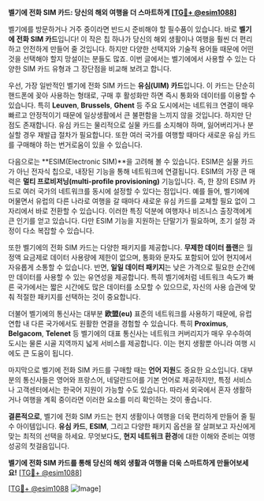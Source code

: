 **벨기에 전화 SIM 카드: 당신의 해외 여행을 더 스마트하게 [[TG💪+ @esim1088](https://t.me/s/esim1088)]**

벨기에를 방문하거나 거주 중이라면 반드시 준비해야 할 필수품이 있습니다. 바로 **벨기에 전화 SIM 카드**입니다! 이 작은 칩 하나가 당신의 해외 생활이나 여행을 훨씬 더 편리하고 안전하게 만들어 줄 것입니다. 하지만 다양한 선택지와 기술적 용어들 때문에 어떤 것을 선택해야 할지 망설이는 분들도 많죠. 이번 글에서는 벨기에에서 사용할 수 있는 다양한 SIM 카드 유형과 그 장단점을 비교해 보려고 합니다.

우선, 가장 일반적인 벨기에 전화 SIM 카드는 **유심(UIM) 카드**입니다. 이 카드는 단순히 핸드폰에 꽂아 사용하는 형태로, 구매 후 활성화만 하면 즉시 통화와 데이터를 이용할 수 있습니다. 특히 **Leuven**, **Brussels**, **Ghent** 등 주요 도시에서는 네트워크 연결이 매우 빠르고 안정적이기 때문에 일상생활에서 큰 불편함을 느끼지 않을 것입니다. 하지만 단점도 존재합니다. 유심 카드는 물리적으로 실물 카드를 소지해야 하며, 잃어버리거나 분실할 경우 재발급 절차가 필요합니다. 또한 여러 국가를 여행할 때마다 새로운 유심 카드를 구매해야 하는 번거로움이 있을 수 있습니다.

다음으로는 **ESIM(Electronic SIM)**을 고려해 볼 수 있습니다. ESIM은 실물 카드가 아닌 전자식 칩으로, 내장된 기능을 통해 네트워크에 연결됩니다. ESIM의 가장 큰 매력은 **멀티 프로비저닝(multi-profile provisioning)** 기능입니다. 즉, 한 장의 ESIM 카드로 여러 국가의 네트워크를 동시에 설정할 수 있다는 점입니다. 예를 들어, 벨기에에 머물면서 유럽의 다른 나라로 여행을 갈 때마다 새로운 유심 카드를 교체할 필요 없이 그 자리에서 바로 전환할 수 있습니다. 이러한 특징 덕분에 여행자나 비즈니스 출장객에게 큰 인기를 얻고 있습니다. 다만 ESIM 기능을 지원하는 단말기가 필요하며, 초기 설정 과정이 다소 복잡할 수 있습니다.

또한 벨기에의 전화 SIM 카드는 다양한 패키지를 제공합니다. **무제한 데이터 플랜**은 월정액 요금제로 데이터 사용량에 제한이 없으며, 통화와 문자도 포함되어 있어 현지에서 자유롭게 소통할 수 있습니다. 반면, **일일 데이터 패키지**는 낮은 가격으로 필요한 순간에만 데이터를 사용할 수 있는 유연성을 제공합니다. 특히 벨기에처럼 네트워크 속도가 빠른 국가에서는 짧은 시간에도 많은 데이터를 소모할 수 있으므로, 자신의 사용 습관에 맞춰 적절한 패키지를 선택하는 것이 중요합니다.

더불어 벨기에의 통신사는 대부분 **欧盟(eu)** 표준의 네트워크를 사용하기 때문에, 유럽 연합 내 다른 국가에서도 원활한 연결을 경험할 수 있습니다. 특히 **Proximus**, **Belgacom**, **Telenet** 등 벨기에의 대표 통신사는 네트워크 커버리지가 매우 우수하여 도시는 물론 시골 지역까지 넓게 서비스를 제공합니다. 이는 현지 생활뿐 아니라 여행 시에도 큰 도움이 됩니다.

마지막으로 벨기에 전화 SIM 카드를 구매할 때는 **언어 지원**도 중요한 요소입니다. 대부분의 통신사들은 영어와 프랑스어, 네덜란드어를 기본 언어로 제공하지만, 특정 서비스나 고객센터에서는 한국어 지원이 가능할 수도 있습니다. 따라서 외국에서 혼자 생활하거나 여행을 계획 중이라면 이러한 요소를 미리 확인하는 것이 좋습니다.

**결론적으로**, 벨기에 전화 SIM 카드는 현지 생활이나 여행을 더욱 편리하게 만들어 줄 필수 아이템입니다. **유심 카드**, **ESIM**, 그리고 다양한 패키지 옵션을 잘 살펴보고 자신에게 맞는 최적의 선택을 하세요. 무엇보다도, **현지 네트워크 환경**에 대한 이해와 준비는 여행 성공의 첫걸음입니다.

**벨기에 전화 SIM 카드를 통해 당신의 해외 생활과 여행을 더욱 스마트하게 만들어보세요!** [[TG💪+ @esim1088](https://t.me/s/esim1088)]

[[TG💪+ @esim1088](https://t.me/s/esim1088) ![Image](https://i.postimg.cc/Y0z9fWf4/image.png)]